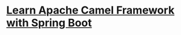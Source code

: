 # [Learn Apache Camel Framework with Spring Boot](https://www.udemy.com/course/apache-camel-framework-with-spring-boot/)  
